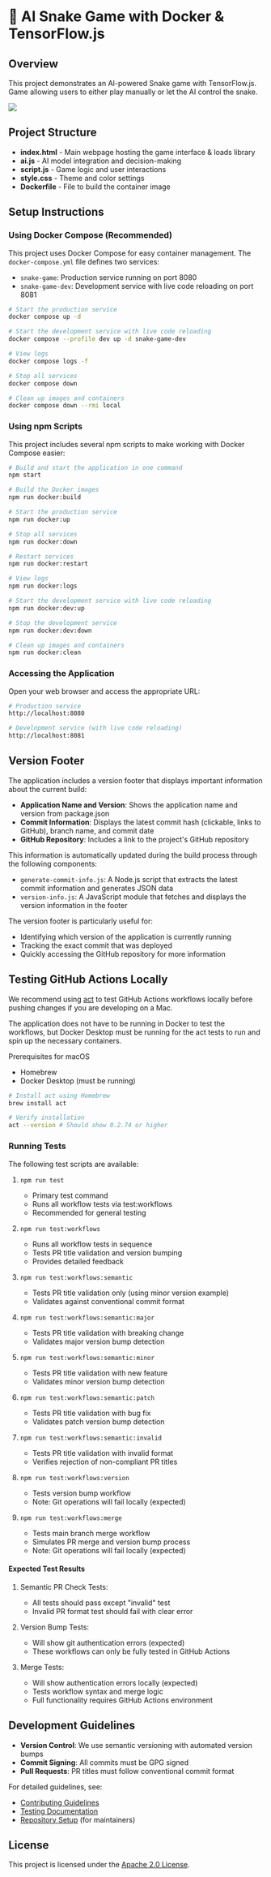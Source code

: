 # 🎯 AI Snake Game with Docker & TensorFlow.js

## Overview

This project demonstrates an AI-powered Snake game with TensorFlow.js. Game allowing users to either play manually or let the AI control the snake.

![ ](https://github.com/user-attachments/assets/6657078f-be16-4679-bb0a-565e6c8e1d0a)

## Project Structure

- **index.html** - Main webpage hosting the game interface & loads library
- **ai.js** - AI model integration and decision-making
- **script.js** - Game logic and user interactions
- **style.css** - Theme and color settings
- **Dockerfile** - File to build the container image

## Setup Instructions

### Using Docker Compose (Recommended)

This project uses Docker Compose for easy container management. The `docker-compose.yml` file defines two services:

- `snake-game`: Production service running on port 8080
- `snake-game-dev`: Development service with live code reloading on port 8081

```sh
# Start the production service
docker compose up -d

# Start the development service with live code reloading
docker compose --profile dev up -d snake-game-dev

# View logs
docker compose logs -f

# Stop all services
docker compose down

# Clean up images and containers
docker compose down --rmi local
```

### Using npm Scripts

This project includes several npm scripts to make working with Docker Compose easier:

```sh
# Build and start the application in one command
npm start

# Build the Docker images
npm run docker:build

# Start the production service
npm run docker:up

# Stop all services
npm run docker:down

# Restart services
npm run docker:restart

# View logs
npm run docker:logs

# Start the development service with live code reloading
npm run docker:dev:up

# Stop the development service
npm run docker:dev:down

# Clean up images and containers
npm run docker:clean
```

### Accessing the Application

Open your web browser and access the appropriate URL:

```sh
# Production service
http://localhost:8080

# Development service (with live code reloading)
http://localhost:8081
```

## Version Footer

The application includes a version footer that displays important information about the current build:

- **Application Name and Version**: Shows the application name and version from package.json
- **Commit Information**: Displays the latest commit hash (clickable, links to GitHub), branch name, and commit date
- **GitHub Repository**: Includes a link to the project's GitHub repository

This information is automatically updated during the build process through the following components:

- `generate-commit-info.js`: A Node.js script that extracts the latest commit information and generates JSON data
- `version-info.js`: A JavaScript module that fetches and displays the version information in the footer

The version footer is particularly useful for:

- Identifying which version of the application is currently running
- Tracking the exact commit that was deployed
- Quickly accessing the GitHub repository for more information

## Testing GitHub Actions Locally

We recommend using [act](https://github.com/nektos/act) to test GitHub Actions workflows locally before pushing changes if you are developing on a Mac.

The application does not have to be running in Docker to test the workflows, but Docker Desktop must be running for the act tests to run and spin up the necessary containers.

Prerequisites for macOS

- Homebrew
- Docker Desktop (must be running)

```sh
# Install act using Homebrew
brew install act

# Verify installation
act --version # Should show 0.2.74 or higher

```

### Running Tests

The following test scripts are available:

1. `npm run test`
   - Primary test command
   - Runs all workflow tests via test:workflows
   - Recommended for general testing

2. `npm run test:workflows`
   - Runs all workflow tests in sequence
   - Tests PR title validation and version bumping
   - Provides detailed feedback

3. `npm run test:workflows:semantic`
   - Tests PR title validation only (using minor version example)
   - Validates against conventional commit format

4. `npm run test:workflows:semantic:major`
   - Tests PR title validation with breaking change
   - Validates major version bump detection

5. `npm run test:workflows:semantic:minor`
   - Tests PR title validation with new feature
   - Validates minor version bump detection

6. `npm run test:workflows:semantic:patch`
   - Tests PR title validation with bug fix
   - Validates patch version bump detection

7. `npm run test:workflows:semantic:invalid`
   - Tests PR title validation with invalid format
   - Verifies rejection of non-compliant PR titles

8. `npm run test:workflows:version`
   - Tests version bump workflow
   - Note: Git operations will fail locally (expected)

9. `npm run test:workflows:merge`
   - Tests main branch merge workflow
   - Simulates PR merge and version bump process
   - Note: Git operations will fail locally (expected)

#### Expected Test Results

1. Semantic PR Check Tests:
   - All tests should pass except "invalid" test
   - Invalid PR format test should fail with clear error

2. Version Bump Tests:
   - Will show git authentication errors (expected)
   - These workflows can only be fully tested in GitHub Actions

3. Merge Tests:
   - Will show authentication errors locally (expected)
   - Tests workflow syntax and merge logic
   - Full functionality requires GitHub Actions environment

## Development Guidelines

- **Version Control**: We use semantic versioning with automated version bumps
- **Commit Signing**: All commits must be GPG signed
- **Pull Requests**: PR titles must follow conventional commit format

For detailed guidelines, see:

- [Contributing Guidelines](./CONTRIBUTING.md)
- [Testing Documentation](./.github/docs/TESTING.md)
- [Repository Setup](./.github/docs/SETUP.md) (for maintainers)

## License

This project is licensed under the [Apache 2.0 License](/LICENSE).
